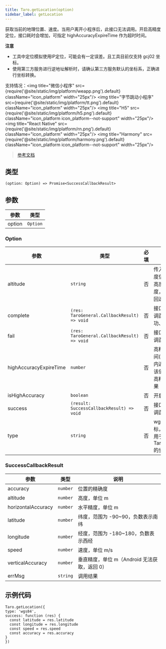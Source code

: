 ```yaml
---
title: Taro.getLocation(option)
sidebar_label: getLocation
---
```


获取当前的地理位置、速度。当用户离开小程序后，此接口无法调用。开启高精度定位，接口耗时会增加，可指定 highAccuracyExpireTime 作为超时时间。

**注意**
- 工具中定位模拟使用IP定位，可能会有一定误差。且工具目前仅支持 gcj02 坐标。
- 使用第三方服务进行逆地址解析时，请确认第三方服务默认的坐标系，正确进行坐标转换。

支持情况：<img title="微信小程序" src={require('@site/static/img/platform/weapp.png').default} className="icon_platform" width="25px"/> <img title="字节跳动小程序" src={require('@site/static/img/platform/tt.png').default} className="icon_platform" width="25px"/> <img title="H5" src={require('@site/static/img/platform/h5.png').default} className="icon_platform icon_platform--not-support" width="25px"/> <img title="React Native" src={require('@site/static/img/platform/rn.png').default} className="icon_platform" width="25px"/> <img title="Harmony" src={require('@site/static/img/platform/harmony.png').default} className="icon_platform icon_platform--not-support" width="25px"/>

> [参考文档](https://developers.weixin.qq.com/miniprogram/dev/api/location/wx.getLocation.html)

## 类型

```tsx
(option: Option) => Promise<SuccessCallbackResult>
```

## 参数

| 参数 | 类型 |
| --- | --- |
| option | `Option` |

### Option

| 参数 | 类型 | 必填 | 说明 |
| --- | --- | :---: | --- |
| altitude | `string` | 否 | 传入 true 会返回高度信息，由于获取高度需要较高精确度，会减慢接口返回速度 |
| complete | `(res: TaroGeneral.CallbackResult) => void` | 否 | 接口调用结束的回调函数（调用成功、失败都会执行） |
| fail | `(res: TaroGeneral.CallbackResult) => void` | 否 | 接口调用失败的回调函数 |
| highAccuracyExpireTime | `number` | 否 | 高精度定位超时时间(ms)，指定时间内返回最高精度，该值3000ms以上高精度定位才有效果 |
| isHighAccuracy | `boolean` | 否 | 开启高精度定位 |
| success | `(result: SuccessCallbackResult) => void` | 否 | 接口调用成功的回调函数 |
| type | `string` | 否 | wgs84 返回 gps 坐标，gcj02 返回可用于 Taro.openLocation 的坐标 |

### SuccessCallbackResult

| 参数 | 类型 | 说明 |
| --- | --- | --- |
| accuracy | `number` | 位置的精确度 |
| altitude | `number` | 高度，单位 m |
| horizontalAccuracy | `number` | 水平精度，单位 m |
| latitude | `number` | 纬度，范围为 -90~90，负数表示南纬 |
| longitude | `number` | 经度，范围为 -180~180，负数表示西经 |
| speed | `number` | 速度，单位 m/s |
| verticalAccuracy | `number` | 垂直精度，单位 m（Android 无法获取，返回 0） |
| errMsg | `string` | 调用结果 |

## 示例代码

 ```tsx
Taro.getLocation({
 type: 'wgs84',
 success: function (res) {
   const latitude = res.latitude
   const longitude = res.longitude
   const speed = res.speed
   const accuracy = res.accuracy
 }
})
```
